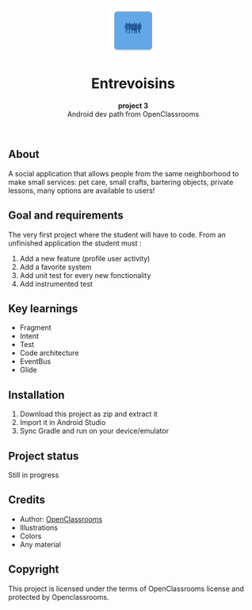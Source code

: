 <div align="center"><img src="app/src/main/res/mipmap-xhdpi/ic_launcher.png"></div>
<h1 align="center">Entrevoisins</h1>
<p align="center"><strong>project 3</strong>
<br>Android dev path from OpenClassrooms</p>
<br/>
<h2>About</h2>
A social application that allows people from the same neighborhood to make small services: pet care, small crafts, bartering objects, private lessons, many options are available to users! 

<h2>Goal and requirements</h2>

The very first project where the student will have to code. From an unfinished application the student must :
  1. Add a new feature (profile user activity)
  2. Add a favorite system
  2. Add unit test for every new fonctionality
  3. Add instrumented test

<h2>Key learnings</h2>

- Fragment 
- Intent
- Test 
- Code architecture 
- EventBus
- Glide

<h2>Installation</h2>

1. Download this project as zip and extract it
2. Import it in Android Studio
3. Sync Gradle and run on your device/emulator

<h2>Project status</h2>
Still in progress

<h2>Credits</h2>

- Author: <a href="https://openclassrooms.com" target="_blank">OpenClassrooms</a>
- Illustrations
- Colors
- Any material

<h2>Copyright</h2>
This project is licensed under the terms of OpenClassrooms license and protected by Openclassrooms.
